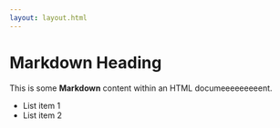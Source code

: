 ```yaml
---
layout: layout.html
---
```


# Markdown Heading

This is some **Markdown** content within an HTML documeeeeeeeeent.

- List item 1
- List item 2
